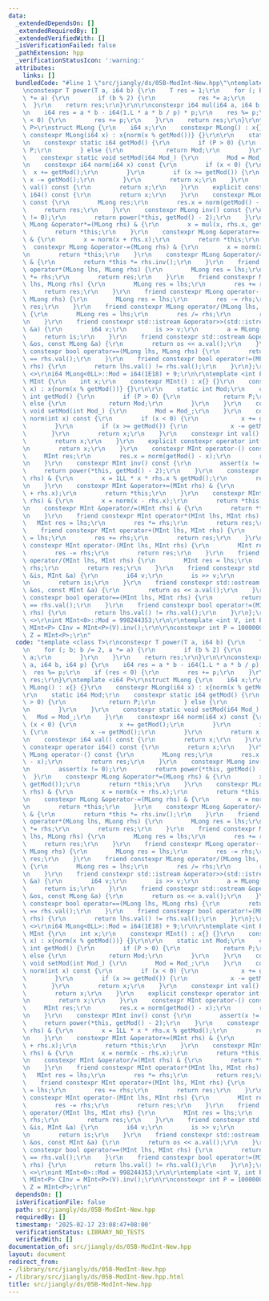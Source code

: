 ```yaml
---
data:
  _extendedDependsOn: []
  _extendedRequiredBy: []
  _extendedVerifiedWith: []
  _isVerificationFailed: false
  _pathExtension: hpp
  _verificationStatusIcon: ':warning:'
  attributes:
    links: []
  bundledCode: "#line 1 \"src/jiangly/ds/05B-ModInt-New.hpp\"\ntemplate <class T>\r\
    \nconstexpr T power(T a, i64 b) {\r\n    T res = 1;\r\n    for (; b; b /= 2, a\
    \ *= a) {\r\n        if (b % 2) {\r\n            res *= a;\r\n        }\r\n  \
    \  }\r\n    return res;\r\n}\r\n\r\nconstexpr i64 mul(i64 a, i64 b, i64 p) {\r\
    \n    i64 res = a * b - i64(1.L * a * b / p) * p;\r\n    res %= p;\r\n    if (res\
    \ < 0) {\r\n        res += p;\r\n    }\r\n    return res;\r\n}\r\ntemplate <i64\
    \ P>\r\nstruct MLong {\r\n    i64 x;\r\n    constexpr MLong() : x{} {}\r\n   \
    \ constexpr MLong(i64 x) : x{norm(x % getMod())} {}\r\n\r\n    static i64 Mod;\r\
    \n    constexpr static i64 getMod() {\r\n        if (P > 0) {\r\n            return\
    \ P;\r\n        } else {\r\n            return Mod;\r\n        }\r\n    }\r\n\
    \    constexpr static void setMod(i64 Mod_) {\r\n        Mod = Mod_;\r\n    }\r\
    \n    constexpr i64 norm(i64 x) const {\r\n        if (x < 0) {\r\n          \
    \  x += getMod();\r\n        }\r\n        if (x >= getMod()) {\r\n           \
    \ x -= getMod();\r\n        }\r\n        return x;\r\n    }\r\n    constexpr i64\
    \ val() const {\r\n        return x;\r\n    }\r\n    explicit constexpr operator\
    \ i64() const {\r\n        return x;\r\n    }\r\n    constexpr MLong operator-()\
    \ const {\r\n        MLong res;\r\n        res.x = norm(getMod() - x);\r\n   \
    \     return res;\r\n    }\r\n    constexpr MLong inv() const {\r\n        assert(x\
    \ != 0);\r\n        return power(*this, getMod() - 2);\r\n    }\r\n    constexpr\
    \ MLong &operator*=(MLong rhs) & {\r\n        x = mul(x, rhs.x, getMod());\r\n\
    \        return *this;\r\n    }\r\n    constexpr MLong &operator+=(MLong rhs)\
    \ & {\r\n        x = norm(x + rhs.x);\r\n        return *this;\r\n    }\r\n  \
    \  constexpr MLong &operator-=(MLong rhs) & {\r\n        x = norm(x - rhs.x);\r\
    \n        return *this;\r\n    }\r\n    constexpr MLong &operator/=(MLong rhs)\
    \ & {\r\n        return *this *= rhs.inv();\r\n    }\r\n    friend constexpr MLong\
    \ operator*(MLong lhs, MLong rhs) {\r\n        MLong res = lhs;\r\n        res\
    \ *= rhs;\r\n        return res;\r\n    }\r\n    friend constexpr MLong operator+(MLong\
    \ lhs, MLong rhs) {\r\n        MLong res = lhs;\r\n        res += rhs;\r\n   \
    \     return res;\r\n    }\r\n    friend constexpr MLong operator-(MLong lhs,\
    \ MLong rhs) {\r\n        MLong res = lhs;\r\n        res -= rhs;\r\n        return\
    \ res;\r\n    }\r\n    friend constexpr MLong operator/(MLong lhs, MLong rhs)\
    \ {\r\n        MLong res = lhs;\r\n        res /= rhs;\r\n        return res;\r\
    \n    }\r\n    friend constexpr std::istream &operator>>(std::istream &is, MLong\
    \ &a) {\r\n        i64 v;\r\n        is >> v;\r\n        a = MLong(v);\r\n   \
    \     return is;\r\n    }\r\n    friend constexpr std::ostream &operator<<(std::ostream\
    \ &os, const MLong &a) {\r\n        return os << a.val();\r\n    }\r\n    friend\
    \ constexpr bool operator==(MLong lhs, MLong rhs) {\r\n        return lhs.val()\
    \ == rhs.val();\r\n    }\r\n    friend constexpr bool operator!=(MLong lhs, MLong\
    \ rhs) {\r\n        return lhs.val() != rhs.val();\r\n    }\r\n};\r\n\r\ntemplate\
    \ <>\r\ni64 MLong<0LL>::Mod = i64(1E18) + 9;\r\n\r\ntemplate <int P>\r\nstruct\
    \ MInt {\r\n    int x;\r\n    constexpr MInt() : x{} {}\r\n    constexpr MInt(i64\
    \ x) : x{norm(x % getMod())} {}\r\n\r\n    static int Mod;\r\n    constexpr static\
    \ int getMod() {\r\n        if (P > 0) {\r\n            return P;\r\n        }\
    \ else {\r\n            return Mod;\r\n        }\r\n    }\r\n    constexpr static\
    \ void setMod(int Mod_) {\r\n        Mod = Mod_;\r\n    }\r\n    constexpr int\
    \ norm(int x) const {\r\n        if (x < 0) {\r\n            x += getMod();\r\n\
    \        }\r\n        if (x >= getMod()) {\r\n            x -= getMod();\r\n \
    \       }\r\n        return x;\r\n    }\r\n    constexpr int val() const {\r\n\
    \        return x;\r\n    }\r\n    explicit constexpr operator int() const {\r\
    \n        return x;\r\n    }\r\n    constexpr MInt operator-() const {\r\n   \
    \     MInt res;\r\n        res.x = norm(getMod() - x);\r\n        return res;\r\
    \n    }\r\n    constexpr MInt inv() const {\r\n        assert(x != 0);\r\n   \
    \     return power(*this, getMod() - 2);\r\n    }\r\n    constexpr MInt &operator*=(MInt\
    \ rhs) & {\r\n        x = 1LL * x * rhs.x % getMod();\r\n        return *this;\r\
    \n    }\r\n    constexpr MInt &operator+=(MInt rhs) & {\r\n        x = norm(x\
    \ + rhs.x);\r\n        return *this;\r\n    }\r\n    constexpr MInt &operator-=(MInt\
    \ rhs) & {\r\n        x = norm(x - rhs.x);\r\n        return *this;\r\n    }\r\
    \n    constexpr MInt &operator/=(MInt rhs) & {\r\n        return *this *= rhs.inv();\r\
    \n    }\r\n    friend constexpr MInt operator*(MInt lhs, MInt rhs) {\r\n     \
    \   MInt res = lhs;\r\n        res *= rhs;\r\n        return res;\r\n    }\r\n\
    \    friend constexpr MInt operator+(MInt lhs, MInt rhs) {\r\n        MInt res\
    \ = lhs;\r\n        res += rhs;\r\n        return res;\r\n    }\r\n    friend\
    \ constexpr MInt operator-(MInt lhs, MInt rhs) {\r\n        MInt res = lhs;\r\n\
    \        res -= rhs;\r\n        return res;\r\n    }\r\n    friend constexpr MInt\
    \ operator/(MInt lhs, MInt rhs) {\r\n        MInt res = lhs;\r\n        res /=\
    \ rhs;\r\n        return res;\r\n    }\r\n    friend constexpr std::istream &operator>>(std::istream\
    \ &is, MInt &a) {\r\n        i64 v;\r\n        is >> v;\r\n        a = MInt(v);\r\
    \n        return is;\r\n    }\r\n    friend constexpr std::ostream &operator<<(std::ostream\
    \ &os, const MInt &a) {\r\n        return os << a.val();\r\n    }\r\n    friend\
    \ constexpr bool operator==(MInt lhs, MInt rhs) {\r\n        return lhs.val()\
    \ == rhs.val();\r\n    }\r\n    friend constexpr bool operator!=(MInt lhs, MInt\
    \ rhs) {\r\n        return lhs.val() != rhs.val();\r\n    }\r\n};\r\n\r\ntemplate\
    \ <>\r\nint MInt<0>::Mod = 998244353;\r\n\r\ntemplate <int V, int P>\r\nconstexpr\
    \ MInt<P> CInv = MInt<P>(V).inv();\r\n\r\nconstexpr int P = 1000000007;\r\nusing\
    \ Z = MInt<P>;\r\n"
  code: "template <class T>\r\nconstexpr T power(T a, i64 b) {\r\n    T res = 1;\r\
    \n    for (; b; b /= 2, a *= a) {\r\n        if (b % 2) {\r\n            res *=\
    \ a;\r\n        }\r\n    }\r\n    return res;\r\n}\r\n\r\nconstexpr i64 mul(i64\
    \ a, i64 b, i64 p) {\r\n    i64 res = a * b - i64(1.L * a * b / p) * p;\r\n  \
    \  res %= p;\r\n    if (res < 0) {\r\n        res += p;\r\n    }\r\n    return\
    \ res;\r\n}\r\ntemplate <i64 P>\r\nstruct MLong {\r\n    i64 x;\r\n    constexpr\
    \ MLong() : x{} {}\r\n    constexpr MLong(i64 x) : x{norm(x % getMod())} {}\r\n\
    \r\n    static i64 Mod;\r\n    constexpr static i64 getMod() {\r\n        if (P\
    \ > 0) {\r\n            return P;\r\n        } else {\r\n            return Mod;\r\
    \n        }\r\n    }\r\n    constexpr static void setMod(i64 Mod_) {\r\n     \
    \   Mod = Mod_;\r\n    }\r\n    constexpr i64 norm(i64 x) const {\r\n        if\
    \ (x < 0) {\r\n            x += getMod();\r\n        }\r\n        if (x >= getMod())\
    \ {\r\n            x -= getMod();\r\n        }\r\n        return x;\r\n    }\r\
    \n    constexpr i64 val() const {\r\n        return x;\r\n    }\r\n    explicit\
    \ constexpr operator i64() const {\r\n        return x;\r\n    }\r\n    constexpr\
    \ MLong operator-() const {\r\n        MLong res;\r\n        res.x = norm(getMod()\
    \ - x);\r\n        return res;\r\n    }\r\n    constexpr MLong inv() const {\r\
    \n        assert(x != 0);\r\n        return power(*this, getMod() - 2);\r\n  \
    \  }\r\n    constexpr MLong &operator*=(MLong rhs) & {\r\n        x = mul(x, rhs.x,\
    \ getMod());\r\n        return *this;\r\n    }\r\n    constexpr MLong &operator+=(MLong\
    \ rhs) & {\r\n        x = norm(x + rhs.x);\r\n        return *this;\r\n    }\r\
    \n    constexpr MLong &operator-=(MLong rhs) & {\r\n        x = norm(x - rhs.x);\r\
    \n        return *this;\r\n    }\r\n    constexpr MLong &operator/=(MLong rhs)\
    \ & {\r\n        return *this *= rhs.inv();\r\n    }\r\n    friend constexpr MLong\
    \ operator*(MLong lhs, MLong rhs) {\r\n        MLong res = lhs;\r\n        res\
    \ *= rhs;\r\n        return res;\r\n    }\r\n    friend constexpr MLong operator+(MLong\
    \ lhs, MLong rhs) {\r\n        MLong res = lhs;\r\n        res += rhs;\r\n   \
    \     return res;\r\n    }\r\n    friend constexpr MLong operator-(MLong lhs,\
    \ MLong rhs) {\r\n        MLong res = lhs;\r\n        res -= rhs;\r\n        return\
    \ res;\r\n    }\r\n    friend constexpr MLong operator/(MLong lhs, MLong rhs)\
    \ {\r\n        MLong res = lhs;\r\n        res /= rhs;\r\n        return res;\r\
    \n    }\r\n    friend constexpr std::istream &operator>>(std::istream &is, MLong\
    \ &a) {\r\n        i64 v;\r\n        is >> v;\r\n        a = MLong(v);\r\n   \
    \     return is;\r\n    }\r\n    friend constexpr std::ostream &operator<<(std::ostream\
    \ &os, const MLong &a) {\r\n        return os << a.val();\r\n    }\r\n    friend\
    \ constexpr bool operator==(MLong lhs, MLong rhs) {\r\n        return lhs.val()\
    \ == rhs.val();\r\n    }\r\n    friend constexpr bool operator!=(MLong lhs, MLong\
    \ rhs) {\r\n        return lhs.val() != rhs.val();\r\n    }\r\n};\r\n\r\ntemplate\
    \ <>\r\ni64 MLong<0LL>::Mod = i64(1E18) + 9;\r\n\r\ntemplate <int P>\r\nstruct\
    \ MInt {\r\n    int x;\r\n    constexpr MInt() : x{} {}\r\n    constexpr MInt(i64\
    \ x) : x{norm(x % getMod())} {}\r\n\r\n    static int Mod;\r\n    constexpr static\
    \ int getMod() {\r\n        if (P > 0) {\r\n            return P;\r\n        }\
    \ else {\r\n            return Mod;\r\n        }\r\n    }\r\n    constexpr static\
    \ void setMod(int Mod_) {\r\n        Mod = Mod_;\r\n    }\r\n    constexpr int\
    \ norm(int x) const {\r\n        if (x < 0) {\r\n            x += getMod();\r\n\
    \        }\r\n        if (x >= getMod()) {\r\n            x -= getMod();\r\n \
    \       }\r\n        return x;\r\n    }\r\n    constexpr int val() const {\r\n\
    \        return x;\r\n    }\r\n    explicit constexpr operator int() const {\r\
    \n        return x;\r\n    }\r\n    constexpr MInt operator-() const {\r\n   \
    \     MInt res;\r\n        res.x = norm(getMod() - x);\r\n        return res;\r\
    \n    }\r\n    constexpr MInt inv() const {\r\n        assert(x != 0);\r\n   \
    \     return power(*this, getMod() - 2);\r\n    }\r\n    constexpr MInt &operator*=(MInt\
    \ rhs) & {\r\n        x = 1LL * x * rhs.x % getMod();\r\n        return *this;\r\
    \n    }\r\n    constexpr MInt &operator+=(MInt rhs) & {\r\n        x = norm(x\
    \ + rhs.x);\r\n        return *this;\r\n    }\r\n    constexpr MInt &operator-=(MInt\
    \ rhs) & {\r\n        x = norm(x - rhs.x);\r\n        return *this;\r\n    }\r\
    \n    constexpr MInt &operator/=(MInt rhs) & {\r\n        return *this *= rhs.inv();\r\
    \n    }\r\n    friend constexpr MInt operator*(MInt lhs, MInt rhs) {\r\n     \
    \   MInt res = lhs;\r\n        res *= rhs;\r\n        return res;\r\n    }\r\n\
    \    friend constexpr MInt operator+(MInt lhs, MInt rhs) {\r\n        MInt res\
    \ = lhs;\r\n        res += rhs;\r\n        return res;\r\n    }\r\n    friend\
    \ constexpr MInt operator-(MInt lhs, MInt rhs) {\r\n        MInt res = lhs;\r\n\
    \        res -= rhs;\r\n        return res;\r\n    }\r\n    friend constexpr MInt\
    \ operator/(MInt lhs, MInt rhs) {\r\n        MInt res = lhs;\r\n        res /=\
    \ rhs;\r\n        return res;\r\n    }\r\n    friend constexpr std::istream &operator>>(std::istream\
    \ &is, MInt &a) {\r\n        i64 v;\r\n        is >> v;\r\n        a = MInt(v);\r\
    \n        return is;\r\n    }\r\n    friend constexpr std::ostream &operator<<(std::ostream\
    \ &os, const MInt &a) {\r\n        return os << a.val();\r\n    }\r\n    friend\
    \ constexpr bool operator==(MInt lhs, MInt rhs) {\r\n        return lhs.val()\
    \ == rhs.val();\r\n    }\r\n    friend constexpr bool operator!=(MInt lhs, MInt\
    \ rhs) {\r\n        return lhs.val() != rhs.val();\r\n    }\r\n};\r\n\r\ntemplate\
    \ <>\r\nint MInt<0>::Mod = 998244353;\r\n\r\ntemplate <int V, int P>\r\nconstexpr\
    \ MInt<P> CInv = MInt<P>(V).inv();\r\n\r\nconstexpr int P = 1000000007;\r\nusing\
    \ Z = MInt<P>;\r\n"
  dependsOn: []
  isVerificationFile: false
  path: src/jiangly/ds/05B-ModInt-New.hpp
  requiredBy: []
  timestamp: '2025-02-17 23:08:47+08:00'
  verificationStatus: LIBRARY_NO_TESTS
  verifiedWith: []
documentation_of: src/jiangly/ds/05B-ModInt-New.hpp
layout: document
redirect_from:
- /library/src/jiangly/ds/05B-ModInt-New.hpp
- /library/src/jiangly/ds/05B-ModInt-New.hpp.html
title: src/jiangly/ds/05B-ModInt-New.hpp
---
```

